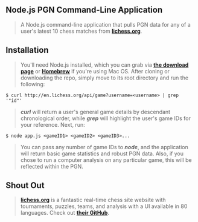 ## Node.js PGN Command-Line Application
> A Node.js command-line application that pulls PGN data for any of a user's latest 10 chess matches from [**lichess.org**](http://lichess.org).

## Installation
> You'll need Node.js installed, which you can grab via [**the download page**](http://nodejs.org/#download) or [**Homebrew**](http://brew.sh/) if you're using Mac OS.
> After cloning or downloading the repo, simply move to its root directory and run the following:

```
$ curl http://en.lichess.org/api/game?username=<username> | grep '"id"'
```
> **_curl_** will return a user's general game details by descendant chronological order,
> while **_grep_** will highlight the user's game IDs for your reference. Next, run:

```
$ node app.js <gameID1> <gameID2> <gameID3>...
```

> You can pass any number of game IDs to **_node_**, and the application will return basic game statistics and robust PGN data.
> Also, if you chose to run a computer analysis on any particular game, this will be reflected within the PGN.

## Shout Out
> [**lichess.org**](http://lichess.org) is a fantastic real-time chess site website with tournaments, puzzles, teams, and analysis with a UI available in 80 languages.
> Check out [**their GitHub**](https://github.com/ornicar/lila).
